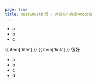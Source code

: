 ```yaml
---
page: true
title: Rust&Rust扩展 - 非官方不完全中文文档
---
```


<script setup>
import { ref, onMounted } from 'vue';
const tabs = ref([]);
onMounted(() => {
  fetch('/tabs.json').then(res => res.json()).then(data => {
    console.log(data);
    tabs.value = data;
  })
});

</script>

- a
- b
- c
<n-tabs placement="left" type="card" class='container mx-auto'>
  <n-tab-pane
  class='border-1px rounded-r-5px border-l-0 my-1px border-solid  border-1px border-gray-100 !p-3px'
  v-for="(items, keys) in tabs" :key="keys"
  :name="keys"
  :tab="keys">
    <n-button-group v-for="(item, key) in items" :key="key">
      <n-button type="default" round disabled>
        {{ item['title'] }}
      </n-button>
      <n-button type="default">
        {{ item['link'] }}
      </n-button>
      <n-button type="default" round>
        很好
      </n-button>
    </n-button-group>
  </n-tab-pane>
</n-tabs>

- a
- b
- c
- d
